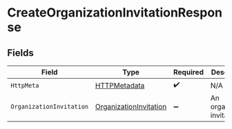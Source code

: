 # CreateOrganizationInvitationResponse


## Fields

| Field                                                                       | Type                                                                        | Required                                                                    | Description                                                                 |
| --------------------------------------------------------------------------- | --------------------------------------------------------------------------- | --------------------------------------------------------------------------- | --------------------------------------------------------------------------- |
| `HttpMeta`                                                                  | [HTTPMetadata](../../Models/Components/HTTPMetadata.md)                     | :heavy_check_mark:                                                          | N/A                                                                         |
| `OrganizationInvitation`                                                    | [OrganizationInvitation](../../Models/Components/OrganizationInvitation.md) | :heavy_minus_sign:                                                          | An organization invitation                                                  |